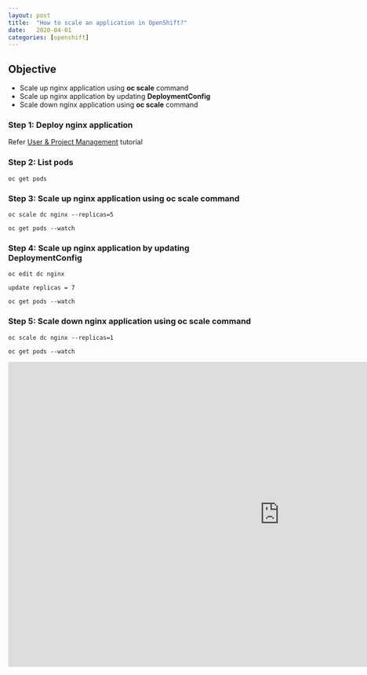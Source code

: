 ```yaml
---
layout: post
title:  "How to scale an application in OpenShift?"
date:   2020-04-01
categories: [openshift]
---
```


## Objective
- Scale up nginx application using **oc scale** command
- Scale up nginx application by updating **DeploymentConfig**
- Scale down nginx application using **oc scale** command

### Step 1: Deploy nginx application
Refer [User & Project Management](./1_user_and_project_management.md) tutorial

### Step 2: List pods
```
oc get pods
```

### Step 3: Scale up nginx application using oc scale command
```
oc scale dc nginx --replicas=5
```
```
oc get pods --watch
```

### Step 4: Scale up nginx application by updating DeploymentConfig
```
oc edit dc nginx
```
```
update replicas = 7
```
```
oc get pods --watch
```

### Step 5: Scale down nginx application using oc scale command
```
oc scale dc nginx --replicas=1
```
```
oc get pods --watch
```

<iframe width="1106" height="622" src="https://www.youtube.com/embed/Ui2qgvx2Dgs" frameborder="0" allow="accelerometer; autoplay; encrypted-media; gyroscope; picture-in-picture" allowfullscreen></iframe>
